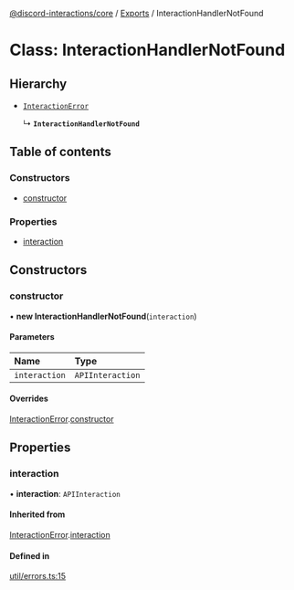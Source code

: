 [@discord-interactions/core](../README.md) / [Exports](../modules.md) / InteractionHandlerNotFound

# Class: InteractionHandlerNotFound

## Hierarchy

- [`InteractionError`](InteractionError.md)

  ↳ **`InteractionHandlerNotFound`**

## Table of contents

### Constructors

- [constructor](InteractionHandlerNotFound.md#constructor)

### Properties

- [interaction](InteractionHandlerNotFound.md#interaction)

## Constructors

### constructor

• **new InteractionHandlerNotFound**(`interaction`)

#### Parameters

| Name | Type |
| :------ | :------ |
| `interaction` | `APIInteraction` |

#### Overrides

[InteractionError](InteractionError.md).[constructor](InteractionError.md#constructor)

## Properties

### interaction

• **interaction**: `APIInteraction`

#### Inherited from

[InteractionError](InteractionError.md).[interaction](InteractionError.md#interaction)

#### Defined in

[util/errors.ts:15](https://github.com/ssMMiles/discord-interactions/blob/c2e131f/packages/core/src/util/errors.ts#L15)

